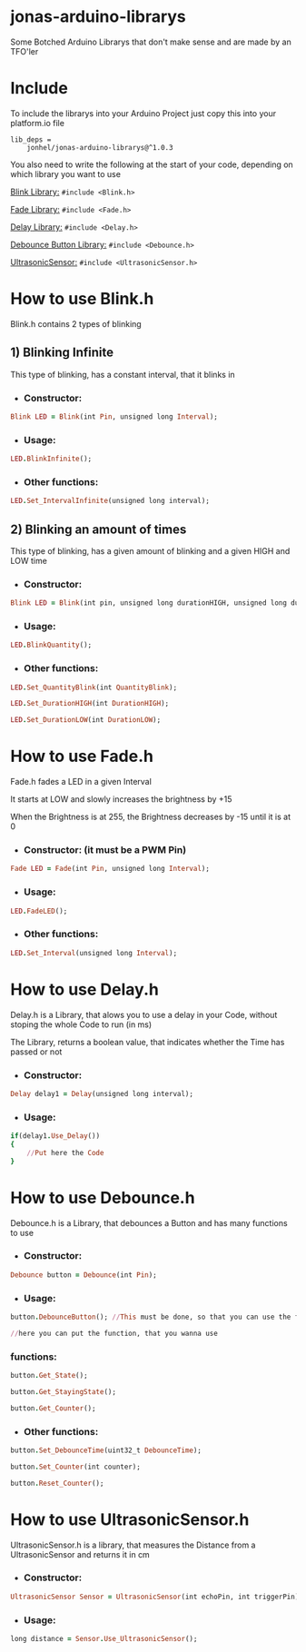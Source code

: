 # jonas-arduino-librarys
Some Botched Arduino Librarys that don't make sense and are made by an TFO'ler

# Include
To include the librarys into your Arduino Project just copy this into your platform.io file
```
lib_deps = 
    jonhel/jonas-arduino-librarys@^1.0.3
```
You also need to write the following at the start of your code, depending on which library you want to use

[Blink Library:](https://github.com/JonasHellrigl/jonas-arduino-librarys/blob/main/README.md#how-to-use-blinkh) ```#include <Blink.h>```

[Fade Library:](https://github.com/JonasHellrigl/jonas-arduino-librarys/blob/main/README.md#how-to-use-fadeh) ```#include <Fade.h>```

[Delay Library:](https://github.com/JonasHellrigl/jonas-arduino-librarys/blob/main/README.md#how-to-use-delayh) ```#include <Delay.h>```

[Debounce Button Library:](https://github.com/JonasHellrigl/jonas-arduino-librarys/blob/main/README.md#how-to-use-debounceh) ```#include <Debounce.h>```

[UltrasonicSensor:](https://github.com/JonasHellrigl/jonas-arduino-librarys/blob/main/README.md#how-to-use-ultrasonicsensorh) ```#include <UltrasonicSensor.h>```

# How to use Blink.h
Blink.h contains 2 types of blinking
## 1) Blinking Infinite
This type of blinking, has a constant interval, that it blinks in

- ### Constructor: 
```ruby
Blink LED = Blink(int Pin, unsigned long Interval);
```
- ### Usage:
```ruby
LED.BlinkInfinite();
```
- ### Other functions:
```ruby
LED.Set_IntervalInfinite(unsigned long interval);
```

## 2) Blinking an amount of times
This type of blinking, has a given amount of blinking and a given HIGH and LOW time

- ### Constructor: 
```ruby
Blink LED = Blink(int pin, unsigned long durationHIGH, unsigned long durationLOW, int quantityBlink);
```
- ### Usage:
```ruby
LED.BlinkQuantity();
```
- ### Other functions:
```ruby
LED.Set_QuantityBlink(int QuantityBlink);
```
```ruby
LED.Set_DurationHIGH(int DurationHIGH);
```
```ruby
LED.Set_DurationLOW(int DurationLOW);
```


# How to use Fade.h
Fade.h fades a LED in a given Interval

It starts at LOW and slowly increases the brightness by +15

When the Brightness is at 255, the Brightness decreases by -15 until it is at 0

- ### Constructor: (it must be a PWM Pin)
```ruby
Fade LED = Fade(int Pin, unsigned long Interval);
```
- ### Usage:
```ruby
LED.FadeLED();
```
- ### Other functions:
```ruby
LED.Set_Interval(unsigned long Interval);
```

# How to use Delay.h
Delay.h is a Library, that alows you to use a delay in your Code, without stoping the whole Code to run (in ms)

The Library, returns a boolean value, that indicates whether the Time has passed or not

- ### Constructor:
```ruby
Delay delay1 = Delay(unsigned long interval);
```
- ### Usage:
```ruby
if(delay1.Use_Delay())
{
    //Put here the Code
}
```

# How to use Debounce.h
Debounce.h is a Library, that debounces a Button and has many functions to use

- ### Constructor:
```ruby
Debounce button = Debounce(int Pin);
```
- ### Usage:
```ruby
button.DebounceButton(); //This must be done, so that you can use the functions of the Button

//here you can put the function, that you wanna use
```
### functions:
```ruby
button.Get_State();
```
```ruby
button.Get_StayingState();
```
```ruby
button.Get_Counter();
```

- ### Other functions:
```ruby
button.Set_DebounceTime(uint32_t DebounceTime);
```
```ruby
button.Set_Counter(int counter);
```
```ruby
button.Reset_Counter();
```

# How to use UltrasonicSensor.h
UltrasonicSensor.h is a library, that measures the Distance from a UltrasonicSensor and returns it in cm

- ### Constructor: 
```ruby
UltrasonicSensor Sensor = UltrasonicSensor(int echoPin, int triggerPin);
```
- ### Usage:
```ruby
long distance = Sensor.Use_UltrasonicSensor();
```
